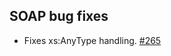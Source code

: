   [265]: https://github.com/eed3si9n/scalaxb/issues/265

## SOAP bug fixes

- Fixes xs:AnyType handling. [#265][265]

